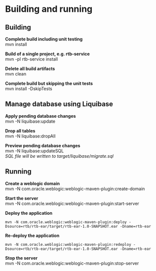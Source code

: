 # Building and running

## Building
**Complete build including unit testing**  
mvn install

**Build of a single project, e.g. rtb-service**  
mvn -pl rtb-service install

**Delete all build artifacts**  
mvn clean

**Complete build but skipping the unit tests**  
mvn install -DskipTests

## Manage database using Liquibase
**Apply pending database changes**  
mvn -N liquibase:update

**Drop all tables**  
mvn -N liquibase:dropAll

**Preview pending database changes**  
mvn -N liquibase:updateSQL  
*SQL file will be written to target/liquibase/migrate.sql*

## Running
**Create a weblogic domain**  
mvn -N com.oracle.weblogic:weblogic-maven-plugin:create-domain

**Start the server**  
mvn -N com.oracle.weblogic:weblogic-maven-plugin:start-server

**Deploy the application**  
```
mvn -N com.oracle.weblogic:weblogic-maven-plugin:deploy -Dsource=rtb/rtb-ear/target/rtb-ear-1.0-SNAPSHOT.ear -Dname=rtb-ear
```

**Re-deploy the application**  
```
mvn -N com.oracle.weblogic:weblogic-maven-plugin:redeploy -Dsource=rtb/rtb-ear/target/rtb-ear-1.0-SNAPSHOT.ear -Dname=rtb-ear
```

**Stop the server**  
mvn -N com.oracle.weblogic:weblogic-maven-plugin:stop-server

